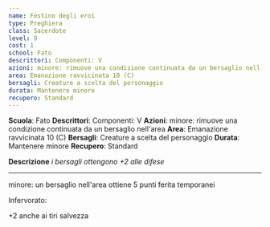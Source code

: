 ```yaml
---
name: Festino degli eroi
type: Preghiera
class: Sacerdote
level: 9
cost: 1
school: Fato
descrittori: Componenti: V
azioni: minore: rimuove una condizione continuata da un bersaglio nell'area
area: Emanazione ravvicinata 10 (C)
bersagli: Creature a scelta del personaggio
durata: Mantenere minore
recupero: Standard
---
```

**Scuola**: Fato
**Descrittori**: Componenti: V
**Azioni**: minore: rimuove una condizione continuata da un bersaglio nell'area
**Area**: Emanazione ravvicinata 10 (C)
**Bersagli**: Creature a scelta del personaggio
**Durata**: Mantenere minore
**Recupero**: Standard

**Descrizione**
*i bersagli ottengono +2 alle difese*

---

minore: un bersaglio nell'area ottiene 5 punti ferita temporanei

Infervorato:

+2 anche ai tiri salvezza